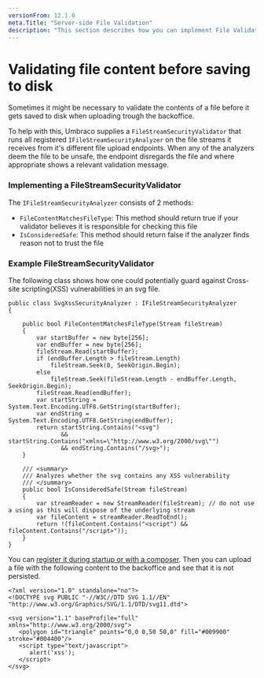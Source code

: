 ```yaml
---
versionFrom: 12.1.0
meta.Title: "Server-side File Validation"
description: "This section describes how you can implement File Validation to improve"
---
```


# Validating file content before saving to disk
Sometimes it might be necessary to validate the contents of a file before it gets saved to disk when uploading trough the backoffice.

To help with this, Umbraco supplies a `FileStreamSecurityValidator` that runs all registered `IFileStreamSecurityAnalyzer` on the file streams it receives from it's different file upload endpoints.
When any of the analyzers deem the file to be unsafe, the endpoint disregards the file and where appropriate shows a relevant validation message.

### Implementing a FileStreamSecurityValidator
The `IFileStreamSecurityAnalyzer` consists of 2 methods:
- `FileContentMatchesFileType`: This method should return true if your validator believes it is responsible for checking this file
- `IsConsideredSafe`: This method should return false if the analyzer finds reason not to trust the file

### Example FileStreamSecurityValidator
The following class shows how one could potentially guard against Cross-site scripting(XSS) vulnerabilities in an svg file.

```
public class SvgXssSecurityAnalyzer : IFileStreamSecurityAnalyzer
{

    public bool FileContentMatchesFileType(Stream fileStream)
    {
        var startBuffer = new byte[256];
        var endBuffer = new byte[256];
        fileStream.Read(startBuffer);
        if (endBuffer.Length > fileStream.Length)
            fileStream.Seek(0, SeekOrigin.Begin);
        else
            fileStream.Seek(fileStream.Length - endBuffer.Length, SeekOrigin.Begin);
        fileStream.Read(endBuffer);
        var startString = System.Text.Encoding.UTF8.GetString(startBuffer);
        var endString = System.Text.Encoding.UTF8.GetString(endBuffer);
        return startString.Contains("<svg")
               && startString.Contains("xmlns=\"http://www.w3.org/2000/svg\"")
               && endString.Contains("/svg>");
    }

    /// <summary>
    /// Analyzes whether the svg contains any XSS vulnerability
    /// </summary>
    public bool IsConsideredSafe(Stream fileStream)
    {
        var streamReader = new StreamReader(fileStream); // do not use a using as this will dispose of the underlying stream
        var fileContent = streamReader.ReadToEnd();
        return !(fileContent.Contains("<script") && fileContent.Contains("/script>"));
    }
}
```

You can [register it during startup or with a composer](https://docs.umbraco.com/umbraco-cms/reference/using-ioc#registering-dependencies).
Then you can upload a file with the following content to the backoffice and see that it is not persisted.
```
<?xml version="1.0" standalone="no"?>
<!DOCTYPE svg PUBLIC "-//W3C//DTD SVG 1.1//EN" "http://www.w3.org/Graphics/SVG/1.1/DTD/svg11.dtd">

<svg version="1.1" baseProfile="full" xmlns="http://www.w3.org/2000/svg">
   <polygon id="triangle" points="0,0 0,50 50,0" fill="#009900" stroke="#004400"/>
   <script type="text/javascript">
      alert('xss');
   </script>
</svg>
```